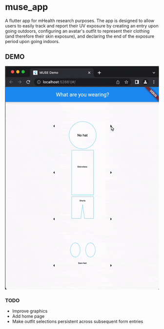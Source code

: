 # muse_app

A flutter app for mHealth research purposes. The app is designed to allow users to easily track and report their UV exposure by creating an entry upon going outdoors, configuring an avatar's outfit to represent their clothing (and therefore their skin exposure), and declaring the end of the exposure period upon going indoors.

## DEMO

![GIF Demo of app in action](demo.gif)


### TODO
- Improve graphics
- Add home page
- Make outfit selections persistent across subsequent form entries
